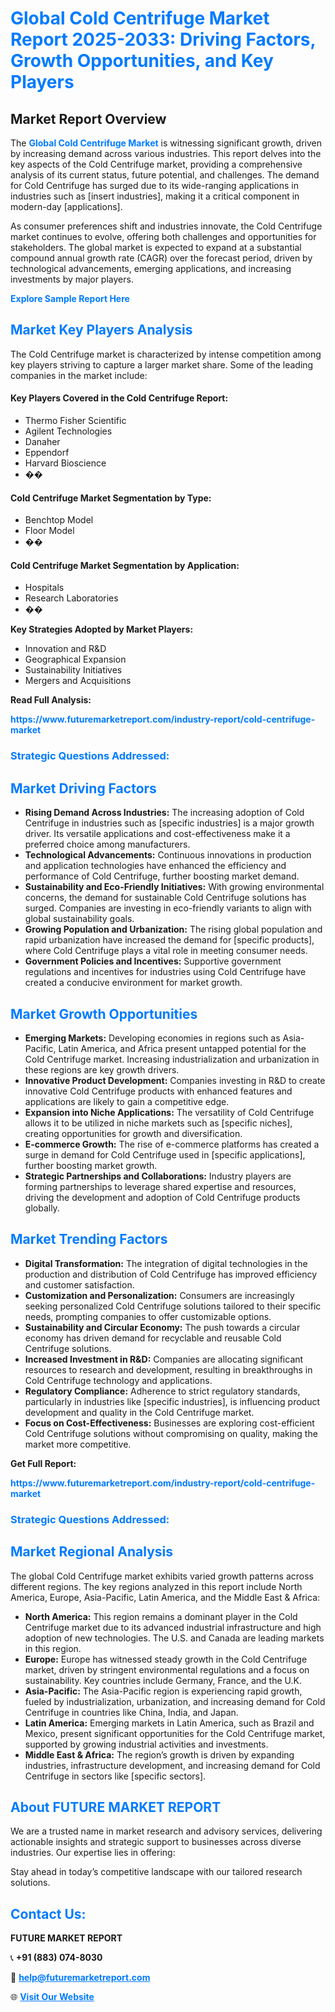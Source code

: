 <h1 style="color: #007BFF;">Global Cold Centrifuge Market Report 2025-2033: Driving Factors, Growth Opportunities, and Key Players</h1>

<section id="overview">
<h2>Market Report Overview</h2>
<p>The <a href="https://www.futuremarketreport.com/industry-report/cold-centrifuge-market" style="color: #007BFF; text-decoration: none;"><strong>Global Cold Centrifuge Market</strong></a> is witnessing significant growth, driven by increasing demand across various industries. This report delves into the key aspects of the Cold Centrifuge market, providing a comprehensive analysis of its current status, future potential, and challenges. The demand for Cold Centrifuge has surged due to its wide-ranging applications in industries such as [insert industries], making it a critical component in modern-day [applications].</p>
<p>As consumer preferences shift and industries innovate, the Cold Centrifuge market continues to evolve, offering both challenges and opportunities for stakeholders. The global market is expected to expand at a substantial compound annual growth rate (CAGR) over the forecast period, driven by technological advancements, emerging applications, and increasing investments by major players.</p>
</section>

<section id="overview">
<p><a href="https://www.futuremarketreport.com/request-sample/reportId=117553" style="color: #007BFF; text-decoration: none;"><strong>Explore Sample Report Here</strong></a></p>
</section>

<section id="key-players">
<h2 style="color: #007BFF;">Market Key Players Analysis</h2>
<p>The Cold Centrifuge market is characterized by intense competition among key players striving to capture a larger market share. Some of the leading companies in the market include:</p>
<h4>Key Players Covered in the Cold Centrifuge Report:</h4>
<ul><li>Thermo Fisher Scientific</li><li>Agilent Technologies</li><li>Danaher</li><li>Eppendorf</li><li>Harvard Bioscience</li><li>��</li></ul>
<h4>Cold Centrifuge Market Segmentation by Type:</h4>
<ul><li>Benchtop Model</li><li>Floor Model</li><li>��</li></ul>

<h4>Cold Centrifuge Market Segmentation by Application:</h4>
<ul><li>Hospitals</li><li>Research Laboratories</li><li>��</li></ul>
<p><strong>Key Strategies Adopted by Market Players:</strong></p>
<ul>
<li>Innovation and R&D</li>
<li>Geographical Expansion</li>
<li>Sustainability Initiatives</li>
<li>Mergers and Acquisitions</li>
</ul>
</section>

<section>
<p><strong>Read Full Analysis: </strong></p><a href="https://www.futuremarketreport.com/industry-report/cold-centrifuge-market" style="color: #007BFF; text-decoration: none;"><strong>https://www.futuremarketreport.com/industry-report/cold-centrifuge-market</strong></a>
<h3 style="color: #007BFF;">Strategic Questions Addressed:</h3>
</section>

<section id="driving-factors">
<h2 style="color: #007BFF;">Market Driving Factors</h2>
<ul>
<li><strong>Rising Demand Across Industries:</strong> The increasing adoption of Cold Centrifuge in industries such as [specific industries] is a major growth driver. Its versatile applications and cost-effectiveness make it a preferred choice among manufacturers.</li>
<li><strong>Technological Advancements:</strong> Continuous innovations in production and application technologies have enhanced the efficiency and performance of Cold Centrifuge, further boosting market demand.</li>
<li><strong>Sustainability and Eco-Friendly Initiatives:</strong> With growing environmental concerns, the demand for sustainable Cold Centrifuge solutions has surged. Companies are investing in eco-friendly variants to align with global sustainability goals.</li>
<li><strong>Growing Population and Urbanization:</strong> The rising global population and rapid urbanization have increased the demand for [specific products], where Cold Centrifuge plays a vital role in meeting consumer needs.</li>
<li><strong>Government Policies and Incentives:</strong> Supportive government regulations and incentives for industries using Cold Centrifuge have created a conducive environment for market growth.</li>
</ul>
</section>

<section id="growth-opportunities">
<h2 style="color: #007BFF;">Market Growth Opportunities</h2>
<ul>
<li><strong>Emerging Markets:</strong> Developing economies in regions such as Asia-Pacific, Latin America, and Africa present untapped potential for the Cold Centrifuge market. Increasing industrialization and urbanization in these regions are key growth drivers.</li>
<li><strong>Innovative Product Development:</strong> Companies investing in R&D to create innovative Cold Centrifuge products with enhanced features and applications are likely to gain a competitive edge.</li>
<li><strong>Expansion into Niche Applications:</strong> The versatility of Cold Centrifuge allows it to be utilized in niche markets such as [specific niches], creating opportunities for growth and diversification.</li>
<li><strong>E-commerce Growth:</strong> The rise of e-commerce platforms has created a surge in demand for Cold Centrifuge used in [specific applications], further boosting market growth.</li>
<li><strong>Strategic Partnerships and Collaborations:</strong> Industry players are forming partnerships to leverage shared expertise and resources, driving the development and adoption of Cold Centrifuge products globally.</li>
</ul>
</section>

<section id="trending-factors">
<h2 style="color: #007BFF;">Market Trending Factors</h2>
<ul>
<li><strong>Digital Transformation:</strong> The integration of digital technologies in the production and distribution of Cold Centrifuge has improved efficiency and customer satisfaction.</li>
<li><strong>Customization and Personalization:</strong> Consumers are increasingly seeking personalized Cold Centrifuge solutions tailored to their specific needs, prompting companies to offer customizable options.</li>
<li><strong>Sustainability and Circular Economy:</strong> The push towards a circular economy has driven demand for recyclable and reusable Cold Centrifuge solutions.</li>
<li><strong>Increased Investment in R&D:</strong> Companies are allocating significant resources to research and development, resulting in breakthroughs in Cold Centrifuge technology and applications.</li>
<li><strong>Regulatory Compliance:</strong> Adherence to strict regulatory standards, particularly in industries like [specific industries], is influencing product development and quality in the Cold Centrifuge market.</li>
<li><strong>Focus on Cost-Effectiveness:</strong> Businesses are exploring cost-efficient Cold Centrifuge solutions without compromising on quality, making the market more competitive.</li>
</ul>
</section>

<section>
<p><strong>Get Full Report: </strong></p><a href="https://www.futuremarketreport.com/industry-report/cold-centrifuge-market" style="color: #007BFF; text-decoration: none;"><strong>https://www.futuremarketreport.com/industry-report/cold-centrifuge-market</strong></a>
<h3 style="color: #007BFF;">Strategic Questions Addressed:</h3>
</section>


<section id="regional-analysis">
<h2 style="color: #007BFF;">Market Regional Analysis</h2>
<p>The global Cold Centrifuge market exhibits varied growth patterns across different regions. The key regions analyzed in this report include North America, Europe, Asia-Pacific, Latin America, and the Middle East & Africa:</p>
<ul>
<li><strong>North America:</strong> This region remains a dominant player in the Cold Centrifuge market due to its advanced industrial infrastructure and high adoption of new technologies. The U.S. and Canada are leading markets in this region.</li>
<li><strong>Europe:</strong> Europe has witnessed steady growth in the Cold Centrifuge market, driven by stringent environmental regulations and a focus on sustainability. Key countries include Germany, France, and the U.K.</li>
<li><strong>Asia-Pacific:</strong> The Asia-Pacific region is experiencing rapid growth, fueled by industrialization, urbanization, and increasing demand for Cold Centrifuge in countries like China, India, and Japan.</li>
<li><strong>Latin America:</strong> Emerging markets in Latin America, such as Brazil and Mexico, present significant opportunities for the Cold Centrifuge market, supported by growing industrial activities and investments.</li>
<li><strong>Middle East & Africa:</strong> The region’s growth is driven by expanding industries, infrastructure development, and increasing demand for Cold Centrifuge in sectors like [specific sectors].</li>
</ul>
</section>

<footer>
<h2 style="color: #007BFF;">About FUTURE MARKET REPORT</h2>
<p>We are a trusted name in market research and advisory services, delivering actionable insights and strategic support to businesses across diverse industries. Our expertise lies in offering:</p>

<p>Stay ahead in today’s competitive landscape with our tailored research solutions.</p>

<h2 style="color: #007BFF;">Contact Us:</h2>
<p><strong>FUTURE MARKET REPORT</strong></p>
<p>📞 <strong>+91 (883) 074-8030</strong></p>
<p>📧 <strong><a href="mailto:help@futuremarketreport.com" style="color: #007BFF;">help@futuremarketreport.com</a></strong></p>
<p>🌐 <strong><a href="https://www.futuremarketreport.com/" style="color: #007BFF;">Visit Our Website</a></strong></p>
</footer>